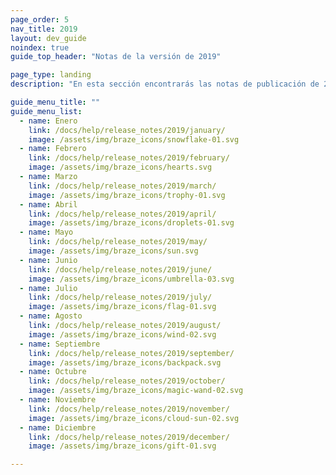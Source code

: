 ```yaml
---
page_order: 5
nav_title: 2019
layout: dev_guide
noindex: true
guide_top_header: "Notas de la versión de 2019"

page_type: landing
description: "En esta sección encontrarás las notas de publicación de 2019."

guide_menu_title: ""
guide_menu_list:
  - name: Enero
    link: /docs/help/release_notes/2019/january/
    image: /assets/img/braze_icons/snowflake-01.svg
  - name: Febrero
    link: /docs/help/release_notes/2019/february/
    image: /assets/img/braze_icons/hearts.svg
  - name: Marzo
    link: /docs/help/release_notes/2019/march/
    image: /assets/img/braze_icons/trophy-01.svg
  - name: Abril
    link: /docs/help/release_notes/2019/april/
    image: /assets/img/braze_icons/droplets-01.svg
  - name: Mayo
    link: /docs/help/release_notes/2019/may/
    image: /assets/img/braze_icons/sun.svg
  - name: Junio
    link: /docs/help/release_notes/2019/june/
    image: /assets/img/braze_icons/umbrella-03.svg
  - name: Julio
    link: /docs/help/release_notes/2019/july/
    image: /assets/img/braze_icons/flag-01.svg
  - name: Agosto
    link: /docs/help/release_notes/2019/august/
    image: /assets/img/braze_icons/wind-02.svg
  - name: Septiembre
    link: /docs/help/release_notes/2019/september/
    image: /assets/img/braze_icons/backpack.svg
  - name: Octubre
    link: /docs/help/release_notes/2019/october/
    image: /assets/img/braze_icons/magic-wand-02.svg
  - name: Noviembre
    link: /docs/help/release_notes/2019/november/
    image: /assets/img/braze_icons/cloud-sun-02.svg
  - name: Diciembre
    link: /docs/help/release_notes/2019/december/
    image: /assets/img/braze_icons/gift-01.svg

---
```


